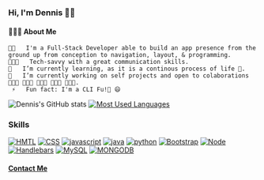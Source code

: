 ### Hi, I'm Dennis 👨🏻‍

#### 👨🏻‍💻  About Me 
    👨🏻   I'm a Full-Stack Developer able to build an app presence from the ground up from conception to navigation, layout, & programming. 
    👨🏻‍💻   Tech-savvy with a great communication skills.
    🌱   I’m currently learning, as it is a continous process of life 💉.
    🔭   I’m currently working on self projects and open to colaborations 👨🏻‍💻 👨🏻‍💻 👨🏻‍💻 👨🏻‍💻 👨🏻‍💻.
     ⚡   Fun fact: I'm a CLI Fu!🥋 😄   
<!--
**Dennis-The14th-web/Dennis-The14th-web** is a ✨ _special_ ✨ repository because its `README.md` (this file) appears on your GitHub profile.
Here are some ideas to get you started:

- 🔭 I’m currently working on ...
- 🌱 I’m currently learning ...
- 👯 I’m looking to collaborate on ...
- 🤔 I’m looking for help with ...
- 💬 Ask me about ...
- 📫 How to reach me: ...
- 😄 Pronouns: ...
- ⚡ Fun fact: ...
-->
![Dennis's GitHub stats](https://github-readme-stats.vercel.app/api?username=dennis-the14th-web&show_icons=true&theme=merko)
[![Most Used Languages](https://github-readme-stats.vercel.app/api/top-langs/?username=dennis-the14th-web&show_icons=true&theme=merko)](https://github.com/dennis-the14th-web/github-readme-stats)
### Skills
  <a href="https://developer.mozilla.org/en-US/docs/Web/HTML"><img src="https://img.shields.io/badge/-HTML-orange?style=for-the-badge"  alt="HMTL" /></a>
  <a href="https://developer.mozilla.org/en-US/docs/Web/CSS"><img src="https://img.shields.io/badge/-CSS-blue?style=for-the-badge" alt="CSS" /></a>
  <a href="https://www.javascript.com/"><img src="https://img.shields.io/badge/javascript-yellow.svg?&style=for-the-badge&logo=javascript&logoColor=white" alt="javascript" /></a>
  <a href="https://www.java.com/"><img src="https://img.shields.io/badge/java-brown.svg?&style=for-the-badge&logo=java&logoColor=white" alt="java" /></a>
  <a href="https://www.python.com/"><img src="https://img.shields.io/badge/python-orange.svg?&style=for-the-badge&logo=python&logoColor=white" alt="python" /></a>
  <a href="https://getbootstrap.com/"><img src="https://img.shields.io/badge/-Bootstrap-blueviolet?style=for-the-badge" alt="Bootstrap" /></a>
  <a href="https://nodejs.org/en/"><img src="https://img.shields.io/badge/-Node-orange?style=for-the-badge" alt="Node" /></a>
  <a href="https://www.npmjs.com/package/inquirer"><img src="https://img.shields.io/badge/-Handlebars-blue?style=for-the-badge" alt="Handlebars" /></a>
  <a href="https://www.mysql.com/"><img alt="MySQL" src="https://img.shields.io/badge/mysql-%2300f.svg?&style=for-the-badge&logo=mysql&logoColor=white" alt="Mysql" /></a>
  <a href="https://www.mongodb.com/3"><img alt="MONGODB" src="https://img.shields.io/badge/mongodb-green.svg?&style=for-the-badge&logo=mongodb&logoColor=white" alt="mongoDB" /></a>

#### <a href= "mailto:dennis.itua1@gmail.com">Contact Me</a>
